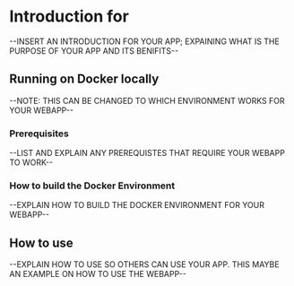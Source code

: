 # Introduction for <reponame>

--INSERT AN INTRODUCTION FOR YOUR APP; EXPAINING WHAT IS THE PURPOSE OF YOUR APP AND ITS BENIFITS--

## Running <reponame> on Docker locally
--NOTE: THIS CAN BE CHANGED TO WHICH ENVIRONMENT WORKS FOR YOUR WEBAPP--
### Prerequisites

--LIST AND EXPLAIN ANY PREREQUISTES THAT REQUIRE YOUR WEBAPP TO WORK--

### How to build the Docker Environment

--EXPLAIN HOW TO BUILD THE DOCKER ENVIRONMENT FOR YOUR WEBAPP--

## How to use <reponoame>

--EXPLAIN HOW TO USE <reponoame> SO OTHERS CAN USE YOUR APP. THIS MAYBE AN EXAMPLE ON HOW TO USE THE WEBAPP--
